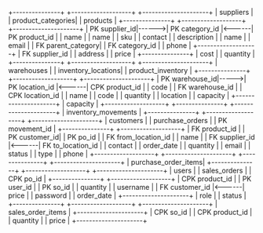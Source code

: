 +---------------+       +-------------------+       +---------------------+
|   suppliers   |       | product_categories|       |      products       |
+---------------+       +-------------------+       +---------------------+
| PK supplier_id|------>| PK category_id    |<------| PK product_id       |
|    name       |       |    name           |       |    sku              |
|    contact    |       |    description    |       |    name             |
|    email      |       | FK parent_category|       | FK category_id      |
|    phone      |       +-------------------+       | FK supplier_id      |
|    address    |                                   |    price            |
+---------------+                                   |    cost             |
                                                    |    quantity         |
+---------------+       +-------------------+       +---------------------+
|   warehouses  |       | inventory_locations|      | product_inventory   |
+---------------+       +-------------------+       +---------------------+
| PK warehouse_id|----->| PK location_id    |<------| CPK product_id      |
|    code        |      | FK warehouse_id   |       | CPK location_id     |
|    name        |      |    code           |       |    quantity         |
|    location    |      |    capacity       |       +---------------------+
|    capacity    |      +-------------------+
+---------------+                                   +---------------------+
                                                    | inventory_movements |
+---------------+       +-------------------+       +---------------------+
|   customers   |       |  purchase_orders  |       | PK movement_id      |
+---------------+       +-------------------+       | FK product_id       |
| PK customer_id|       | PK po_id          |       | FK from_location_id |
|    name       |       | FK supplier_id    |<------| FK to_location_id   |
|    contact    |       |    order_date     |       |    quantity         |
|    email      |       |    status         |       |    type             |
|    phone      |       +-------------------+       +---------------------+
+---------------+                                   +---------------------+
                                                    | purchase_order_items|
+---------------+       +-------------------+       +---------------------+
|     users     |       |   sales_orders    |       | CPK po_id           |
+---------------+       +-------------------+       | CPK product_id      |
| PK user_id    |       | PK so_id          |       |    quantity         |
|    username   |       | FK customer_id    |<------|    price            |
|    password   |       |    order_date     |       +---------------------+
|    role       |       |    status         |
+---------------+       +-------------------+
                                                    +---------------------+
                                                    |  sales_order_items  |
                                                    +---------------------+
                                                    | CPK so_id           |
                                                    | CPK product_id      |
                                                    |    quantity         |
                                                    |    price            |
                                                    +---------------------+
